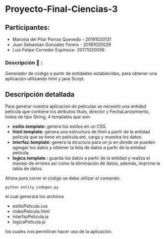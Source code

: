 
# Proyecto-Final-Ciencias-3

## Participantes: 

* Marcela del Pilar Porras Quevedo - 20191020131
* Juan Sebastian Gonzalez Forero - 20181020029
* Luis Felipe Corredor Espinoza- 20171020056
### Descripción 📝 :

Generador de código a partir de entidades establecidas, para obtener una aplicación utilizando html y java Script.

## Descripción detallada

Para generar nuestra aplicacion de peliculas se necesitó una entidad pelicula que contiene los atributos  titulo, director y FechaLanzamiento, todos de tipo String, 4 templates que son: 
* **estilo.template:** genera los estilos en un CSS.
* **html.template:** genera una estructura de html a partir de la entidad pelicula que se tiene en pelicula.ent, carga y muestra los datos.
* **interfaz.template:** genera la structura para un js en donde se pueden agregar los datos y obtener la lista de datos a partir de la entidad pelicula.
* **logica.template :** guarda los datos a partir de la entidad y realiza el manejo de errores así como la eliminación de datos, además, imprime la tabla de datos.

Ahora para correr el código se debe utilizar el comando:

```
python entity_codegen.py 
```

el cual generará los archivos
* estiloPelicula.css
* indexPelicula.html
* interfazPelicula.js
* logicaPelicula.js

los cuales nos permitiran hacer uso de la aplicación.
